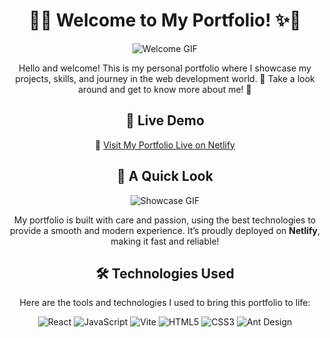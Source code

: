 <h1 align="center">🎨✨ Welcome to My Portfolio! ✨🎨</h1>

<p align="center">
  <img src="https://media1.tenor.com/m/Wv6zVQPZFtcAAAAC/error.gif" alt="Welcome GIF">
</p>

<p align="center">
  Hello and welcome! This is my personal portfolio where I showcase my projects, skills, and journey in the web development world. 🎉  
  Take a look around and get to know more about me! 🚀
</p>

<h2 align="center">🌈 Live Demo</h2>
<p align="center">
  🔗 <a href="https://your-portfolio-link.netlify.app" target="_blank">Visit My Portfolio Live on Netlify</a>
</p>

<h2 align="center">📸 A Quick Look</h2>
<p align="center">
  <img src="https://media.giphy.com/media/xT9IgzoKnwFNmISR8I/giphy.gif" alt="Showcase GIF">
</p>

<p align="center">
  My portfolio is built with care and passion, using the best technologies to provide a smooth and modern experience. It’s proudly deployed on <strong>Netlify</strong>, making it fast and reliable!
</p>

<h2 align="center">🛠 Technologies Used</h2>
<p align="center">
  Here are the tools and technologies I used to bring this portfolio to life:
</p>
<p align="center">
  <img src="https://img.shields.io/badge/React-61DAFB?style=for-the-badge&logo=react&logoColor=white" alt="React">
  <img src="https://img.shields.io/badge/JavaScript-F7DF1E?style=for-the-badge&logo=javascript&logoColor=black" alt="JavaScript">
  <img src="https://img.shields.io/badge/Vite-646CFF?style=for-the-badge&logo=vite&logoColor=white" alt="Vite">
  <img src="https://img.shields.io/badge/HTML5-E34F26?style=for-the-badge&logo=html5&logoColor=white" alt="HTML5">
  <img src="https://img.shields.io/badge/CSS3-1572B6?style=for-the-badge&logo=css3&logoColor=white" alt="CSS3">
  <img src="https://img.shields.io/badge/Ant_Design-0170FE?style=for-the-badge&logo=antdesign&logoColor=white" alt="Ant Design">
  <img src="https://img.shields.io/badge/Netlify-00C
